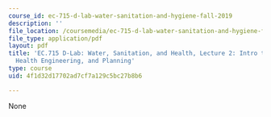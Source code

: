 ```yaml
---
course_id: ec-715-d-lab-water-sanitation-and-hygiene-fall-2019
description: ''
file_location: /coursemedia/ec-715-d-lab-water-sanitation-and-hygiene-fall-2019/4f1d32d17702ad7cf7a129c5bc27b8b6_MITEC_715F19_lec2.pdf
file_type: application/pdf
layout: pdf
title: 'EC.715 D-Lab: Water, Sanitation, and Health, Lecture 2: Intro to WASH, Public
  Health Engineering, and Planning'
type: course
uid: 4f1d32d17702ad7cf7a129c5bc27b8b6

---
```

None